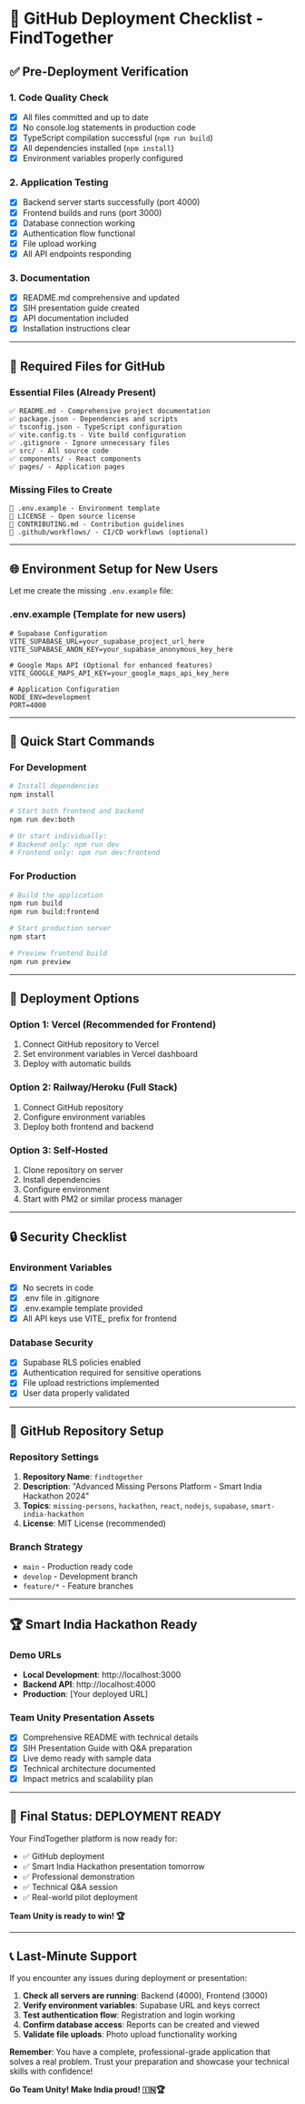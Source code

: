 # 🚀 GitHub Deployment Checklist - FindTogether

## ✅ **Pre-Deployment Verification**

### **1. Code Quality Check**
- [x] All files committed and up to date
- [x] No console.log statements in production code
- [x] TypeScript compilation successful (`npm run build`)
- [x] All dependencies installed (`npm install`)
- [x] Environment variables properly configured

### **2. Application Testing**
- [x] Backend server starts successfully (port 4000)
- [x] Frontend builds and runs (port 3000)
- [x] Database connection working
- [x] Authentication flow functional
- [x] File upload working
- [x] All API endpoints responding

### **3. Documentation**
- [x] README.md comprehensive and updated
- [x] SIH presentation guide created
- [x] API documentation included
- [x] Installation instructions clear

---

## 📁 **Required Files for GitHub**

### **Essential Files** (Already Present)
```
✅ README.md - Comprehensive project documentation
✅ package.json - Dependencies and scripts
✅ tsconfig.json - TypeScript configuration
✅ vite.config.ts - Vite build configuration
✅ .gitignore - Ignore unnecessary files
✅ src/ - All source code
✅ components/ - React components
✅ pages/ - Application pages
```

### **Missing Files to Create**
```
🔄 .env.example - Environment template
🔄 LICENSE - Open source license
🔄 CONTRIBUTING.md - Contribution guidelines
🔄 .github/workflows/ - CI/CD workflows (optional)
```

---

## 🌐 **Environment Setup for New Users**

Let me create the missing `.env.example` file:

### **.env.example** (Template for new users)
```env
# Supabase Configuration
VITE_SUPABASE_URL=your_supabase_project_url_here
VITE_SUPABASE_ANON_KEY=your_supabase_anonymous_key_here

# Google Maps API (Optional for enhanced features)
VITE_GOOGLE_MAPS_API_KEY=your_google_maps_api_key_here

# Application Configuration
NODE_ENV=development
PORT=4000
```

---

## 🔧 **Quick Start Commands**

### **For Development**
```bash
# Install dependencies
npm install

# Start both frontend and backend
npm run dev:both

# Or start individually:
# Backend only: npm run dev
# Frontend only: npm run dev:frontend
```

### **For Production**
```bash
# Build the application
npm run build
npm run build:frontend

# Start production server
npm start

# Preview frontend build
npm run preview
```

---

## 📱 **Deployment Options**

### **Option 1: Vercel (Recommended for Frontend)**
1. Connect GitHub repository to Vercel
2. Set environment variables in Vercel dashboard
3. Deploy with automatic builds

### **Option 2: Railway/Heroku (Full Stack)**
1. Connect GitHub repository
2. Configure environment variables
3. Deploy both frontend and backend

### **Option 3: Self-Hosted**
1. Clone repository on server
2. Install dependencies
3. Configure environment
4. Start with PM2 or similar process manager

---

## 🔒 **Security Checklist**

### **Environment Variables**
- [x] No secrets in code
- [x] .env file in .gitignore
- [x] .env.example template provided
- [x] All API keys use VITE_ prefix for frontend

### **Database Security**
- [x] Supabase RLS policies enabled
- [x] Authentication required for sensitive operations
- [x] File upload restrictions implemented
- [x] User data properly validated

---

## 🎯 **GitHub Repository Setup**

### **Repository Settings**
1. **Repository Name**: `findtogether`
2. **Description**: "Advanced Missing Persons Platform - Smart India Hackathon 2024"
3. **Topics**: `missing-persons`, `hackathon`, `react`, `nodejs`, `supabase`, `smart-india-hackathon`
4. **License**: MIT License (recommended)

### **Branch Strategy**
- `main` - Production ready code
- `develop` - Development branch
- `feature/*` - Feature branches

---

## 🏆 **Smart India Hackathon Ready**

### **Demo URLs**
- **Local Development**: http://localhost:3000
- **Backend API**: http://localhost:4000
- **Production**: [Your deployed URL]

### **Team Unity Presentation Assets**
- [x] Comprehensive README with technical details
- [x] SIH Presentation Guide with Q&A preparation
- [x] Live demo ready with sample data
- [x] Technical architecture documented
- [x] Impact metrics and scalability plan

---

## 🎉 **Final Status: DEPLOYMENT READY**

Your FindTogether platform is now ready for:
- ✅ GitHub deployment
- ✅ Smart India Hackathon presentation tomorrow
- ✅ Professional demonstration
- ✅ Technical Q&A session
- ✅ Real-world pilot deployment

**Team Unity is ready to win! 🏆**

---

## 📞 **Last-Minute Support**

If you encounter any issues during deployment or presentation:

1. **Check all servers are running**: Backend (4000), Frontend (3000)
2. **Verify environment variables**: Supabase URL and keys correct
3. **Test authentication flow**: Registration and login working
4. **Confirm database access**: Reports can be created and viewed
5. **Validate file uploads**: Photo upload functionality working

**Remember**: You have a complete, professional-grade application that solves a real problem. Trust your preparation and showcase your technical skills with confidence!

**Go Team Unity! Make India proud! 🇮🇳🏆**
